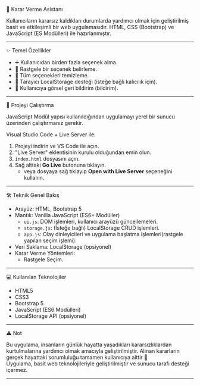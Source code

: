  🎯 Karar Verme Asistanı

Kullanıcıların kararsız kaldıkları durumlarda yardımcı olmak için geliştirilmiş basit ve etkileşimli bir web uygulamasıdır. HTML, CSS (Bootstrap) ve JavaScript (ES Modülleri) ile hazırlanmıştır.

---

 ✨ Temel Özellikler

- ➕ Kullanıcıdan birden fazla seçenek alma.
- 🎲 Rastgele bir seçenek belirleme.
- 🧹 Tüm seçenekleri temizleme.
- 💾 Tarayıcı LocalStorage desteği (isteğe bağlı kalıcılık için).
- 🔔 Kullanıcıya görsel geri bildirim (bildirim).

---

 🚀 Projeyi Çalıştırma

JavaScript Modül yapısı kullanıldığından uygulamayı yerel bir sunucu üzerinden çalıştırmanız gerekir.

 Visual Studio Code + Live Server ile:

1. Projeyi indirin ve VS Code ile açın.
2. "Live Server" eklentisinin kurulu olduğundan emin olun.
3. `index.html` dosyasını açın.
4. Sağ alttaki **Go Live** butonuna tıklayın.
   - veya dosyaya sağ tıklayıp **Open with Live Server** seçeneğini kullanın.

---

 🛠️ Teknik Genel Bakış

- Arayüz: HTML, Bootstrap 5
- Mantık: Vanilla JavaScript (ES6+ Modüller)
  - `ui.js`: DOM işlemleri, kullanıcı arayüzü güncellemeleri.
  - `storage.js`: (İsteğe bağlı) LocalStorage CRUD işlemleri.
  - `app.js`: Olay dinleyicileri ve uygulama başlatma işlemleri(rastgele yapılan seçim işlemi).
- Veri Saklama: LocalStorage (opsiyonel)
- Karar Verme Yöntemleri:
  - Rastgele Seçim.
---

 💻 Kullanılan Teknolojiler

- HTML5
- CSS3
- Bootstrap 5
- JavaScript (ES6 Modülleri)
- LocalStorage API (opsiyonel)

---

 ⚠️ Not

Bu uygulama, insanların günlük hayatta yaşadıkları kararsızlıklardan kurtulmalarına yardımcı olmak amacıyla geliştirilmiştir. Alınan kararların gerçek hayattaki sorumluluğu tamamen kullanıcıya aittir 🙂  
Uygulama, basit web teknolojileriyle geliştirilmiştir ve sunucu tarafı desteği içermez.

---
